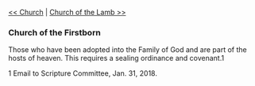 [<< Church](Church.md)  |  [Church of the Lamb >>](Church%20of%20the%20Lamb.md)

### Church of the Firstborn
Those who have been adopted into the Family of God and are part of the hosts of heaven. This requires a sealing ordinance and covenant.1



1 Email to Scripture Committee, Jan. 31, 2018.